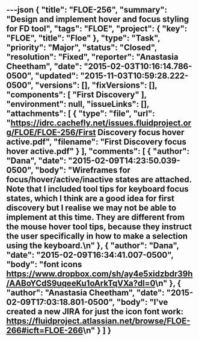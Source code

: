 ---json
{
  "title": "FLOE-256",
  "summary": "Design and implement hover and focus styling for FD tool",
  "tags": "FLOE",
  "project": {
    "key": "FLOE",
    "title": "Floe"
  },
  "type": "Task",
  "priority": "Major",
  "status": "Closed",
  "resolution": "Fixed",
  "reporter": "Anastasia Cheetham",
  "date": "2015-02-03T10:16:14.786-0500",
  "updated": "2015-11-03T10:59:28.222-0500",
  "versions": [],
  "fixVersions": [],
  "components": [
    "First Discovery"
  ],
  "environment": null,
  "issueLinks": [],
  "attachments": [
    {
      "type": "file",
      "url": "https://idrc.cachefly.net/issues.fluidproject.org/FLOE/FLOE-256/First Discovery focus hover active.pdf",
      "filename": "First Discovery focus hover active.pdf"
    }
  ],
  "comments": [
    {
      "author": "Dana",
      "date": "2015-02-09T14:23:50.039-0500",
      "body": "Wireframes for focus/hover/active/inactive states are attached. Note that I included tool tips for keyboard focus states, which I think are a good idea for first discovery but I realise we may not be able to implement at this time. They are different from the mouse hover tool tips, because they instruct the user specifically in how to make a selection using the keyboard.\n"
    },
    {
      "author": "Dana",
      "date": "2015-02-09T16:34:41.007-0500",
      "body": "font icons <https://www.dropbox.com/sh/ay4e5xidzbdr39h/AABoYCdS9uqeeKu1oArkTqVXa?dl=0>\n"
    },
    {
      "author": "Anastasia Cheetham",
      "date": "2015-02-09T17:03:18.801-0500",
      "body": "I've created a new JIRA for just the icon font work: <https://fluidproject.atlassian.net/browse/FLOE-266#icft=FLOE-266>\n"
    }
  ]
}
---

        